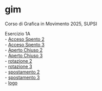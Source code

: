 # gim
Corso di Grafica in Movimento 2025, SUPSI 

Esercizio 1A  
	- [Acceso Spento 2](https://tuana-aktas.github.io/gim/esercizio_1A/acceso_spento_2.html)  
	- [Acceso Spento 3](https://tuana-aktas.github.io/gim/esercizio_1A/acceso_spento_3.html)   
	- [Aperto Chiuso 2](https://tuana-aktas.github.io/gim/esercizio_1A/aperto_chiuso_2.html)   
	- [Aperto Chiuso 3](https://tuana-aktas.github.io/gim/esercizio_1A/aperto_chiuso_3.html)   
	- [rotazione 2](https://tuana-aktas.github.io/gim/esercizio_1A/rotazione_2.html)   
	- [rotazione 3](https://tuana-aktas.github.io/gim/esercizio_1A/rotazione_3.html)   
	- [spostamento 2](https://tuana-aktas.github.io/gim/esercizio_1A/spostamento_2.html)    
	- [spostamento 3](https://tuana-aktas.github.io/gim/esercizio_1A/spostamento_3.html)  
 	- [logo](https://tuana-aktas.github.io/gim/esercizio_1B/index.html)  







  
